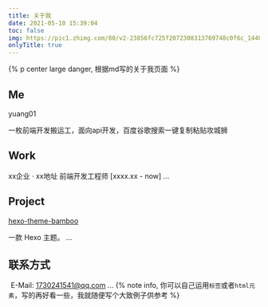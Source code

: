 ```yaml
---
title: 关于我
date: 2021-05-10 15:39:04
toc: false
img: https://pic1.zhimg.com/80/v2-23856fc725f2072308313769748c0f6c_1440w.jpg
onlyTitle: true
---
```

{% p center large danger, 根据md写的关于我页面 %}
## Me
yuang01

一枚前端开发搬运工，面向api开发，百度谷歌搜索一键复制粘贴攻城狮

## Work
xx企业 · xx地址
前端开发工程师 [xxxx.xx - now]
...

## Project
<a href="javascript:;"> hexo-theme-bamboo</a>

一款 Hexo 主题。
...

## 联系方式
<i class="fa fa-envelope" style="margin-right:5px;"></i>E-Mail: 1730241541@qq.com
...
{% note info, 你可以自己运用`标签`或者`html元素`，写的再好看一些，我就随便写个大致例子供参考 %}

